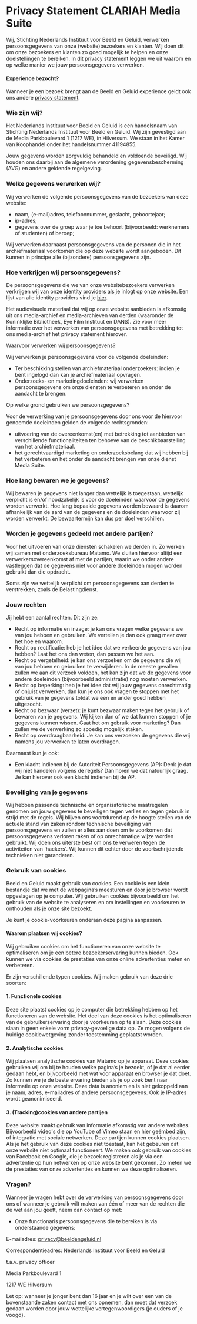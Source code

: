# Privacy Statement CLARIAH Media Suite

 Wij, Stichting Nederlands Instituut voor Beeld en Geluid, verwerken persoonsgegevens van onze (website)bezoekers en klanten. Wij doen dit om onze bezoekers en klanten zo goed mogelijk te helpen en onze doelstellingen te bereiken. In dit privacy statement leggen we uit waarom en op welke manier we jouw persoonsgegevens verwerken. 

#### Experience bezocht?

Wanneer je een bezoek brengt aan de Beeld en Geluid experience geldt ook ons andere [privacy statement](https://www.beeldengeluid.nl/privacy-statement-beeld-en-geluid-experience).

### Wie zijn wij?

Het Nederlands Instituut voor Beeld en Geluid is een handelsnaam van Stichting Nederlands Instituut voor Beeld en Geluid. Wij zijn gevestigd aan de Media Parkboulevard 1 (1217 WE), in Hilversum. We staan in het Kamer van Koophandel onder het handelsnummer 41194855.

Jouw gegevens worden zorgvuldig behandeld en voldoende beveiligd. Wij houden ons daarbij aan de algemene verordening gegevensbescherming (AVG) en andere geldende regelgeving.

### Welke gegevens verwerken wij?

Wij verwerken de volgende persoonsgegevens van de bezoekers van deze website:

- naam, (e-mail)adres, telefoonnummer, geslacht, geboortejaar;
- ip-adres;
- gegevens over de groep waar je toe behoort (bijvoorbeeld: werknemers of studenten) of beroep;

Wij verwerken daarnaast persoonsgegevens van de personen die in het archiefmateriaal voorkomen die op deze website wordt aangeboden. Dit kunnen in principe alle (bijzondere) persoonsgegevens zijn.

### Hoe verkrijgen wij persoonsgegevens?

De persoonsgegevens die we van onze websitebezoekers verwerken verkrijgen wij van onze identity providers als je inlogt op onze website. Een lijst van alle identity providers vind je [hier](http://mediasuite.clariah.nl/saml/login/).

Het audiovisuele materiaal dat wij op onze website aanbieden is afkomstig uit ons media-archief en media-archieven van derden (waaronder de Koninklijke Bibliotheek, Eye Film Instituut en DANS). Zie voor meer informatie over het verwerken van persoonsgegevens met betrekking tot ons media-archief het privacy statement hierover. 

Waarvoor verwerken wij persoonsgegevens?

Wij verwerken je persoonsgegevens voor de volgende doeleinden:

- Ter beschikking stellen van archiefmateriaal onderzoekers: indien je bent ingelogd dan kan je archiefmateriaal opvragen. 
- Onderzoeks- en marketingdoeleinden: wij verwerken persoonsgegevens om onze diensten te verbeteren en onder de aandacht te brengen.

Op welke grond gebruiken we persoonsgegevens?

Voor de verwerking van je persoonsgegevens door ons voor de hiervoor genoemde doeleinden gelden de volgende rechtsgronden:

- uitvoering van de overeenkomst(en) met betrekking tot aanbieden van verschillende functionaliteiten ten behoeve van de beschikbaarstelling van het archiefmateriaal.
- het gerechtvaardigd marketing en onderzoeksbelang dat wij hebben bij het verbeteren en het onder de aandacht brengen van onze dienst Media Suite.

### Hoe lang bewaren we je gegevens?

Wij bewaren je gegevens niet langer dan wettelijk is toegestaan, wettelijk verplicht is en/of noodzakelijk is voor de doeleinden waarvoor de gegevens worden verwerkt. Hoe lang bepaalde gegevens worden bewaard is daarom afhankelijk van de aard van de gegevens en de doeleinden waarvoor zij worden verwerkt. De bewaartermijn kan dus per doel verschillen.

### Worden je gegevens gedeeld met andere partijen?

Voor het uitvoeren van onze diensten schakelen we derden in. Zo werken wij samen met onderzoeksbureau Matamo. We sluiten hiervoor altijd een verwerkersovereenkomst af met de partijen, waarin we onder andere vastleggen dat de gegevens niet voor andere doeleinden mogen worden gebruikt dan die opdracht.

Soms zijn we wettelijk verplicht om persoonsgegevens aan derden te verstrekken, zoals de Belastingdienst.

### Jouw rechten

Jij hebt een aantal rechten. Dit zijn ze:

- Recht op informatie en inzage: je kan ons vragen welke gegevens we van jou hebben en gebruiken. We vertellen je dan ook graag meer over het hoe en waarom.
- Recht op rectificatie: heb je het idee dat we verkeerde gegevens van jou hebben? Laat het ons dan weten, dan passen we het aan.
- Recht op vergetelheid: je kan ons verzoeken om de gegevens die wij van jou hebben en gebruiken te verwijderen. In de meeste gevallen zullen we aan dit verzoek voldoen, het kan zijn dat we de gegevens voor andere doeleinden (bijvoorbeeld administratie) nog moeten verwerken.
- Recht op beperking: heb je het idee dat wij jouw gegevens onrechtmatig of onjuist verwerken, dan kun je ons ook vragen te stoppen met het gebruik van je gegevens totdat we een en ander goed hebben uitgezocht.
- Recht op bezwaar (verzet): je kunt bezwaar maken tegen het gebruik of bewaren van je gegevens. Wij kijken dan of we dat kunnen stoppen of je gegevens kunnen wissen. Gaat het om gebruik voor marketing? Dan zullen we de verwerking zo spoedig mogelijk staken.
- Recht op overdraagbaarheid: Je kan ons verzoeken de gegevens die wij namens jou verwerken te laten overdragen.

Daarnaast kun je ook:

- Een klacht indienen bij de Autoriteit Persoonsgegevens (AP): Denk je dat wij niet handelen volgens de regels? Dan horen we dat natuurlijk graag. Je kan hierover ook een klacht indienen bij de AP.

### Beveiliging van je gegevens

Wij hebben passende technische en organisatorische maatregelen genomen om jouw gegevens te beveiligen tegen verlies en tegen gebruik in strijd met de regels. Wij blijven ons voortdurend op de hoogte stellen van de actuele stand van zaken rondom technische beveiliging van persoonsgegevens en zullen er alles aan doen om te voorkomen dat persoonsgegevens verloren raken of op onrechtmatige wijze worden gebruikt. Wij doen ons uiterste best om ons te verweren tegen de activiteiten van 'hackers'. Wij kunnen dit echter door de voortschrijdende technieken niet garanderen.

### Gebruik van cookies

Beeld en Geluid maakt gebruik van cookies. Een cookie is een klein bestandje dat we met de webpagina’s meesturen en door je browser wordt opgeslagen op je computer. Wij gebruiken cookies bijvoorbeeld om het gebruik van de website te analyseren en om instellingen en voorkeuren te onthouden als je onze site bezoekt.

Je kunt je cookie-voorkeuren onderaan deze pagina aanpassen.

#### Waarom plaatsen wij cookies?

Wij gebruiken cookies om het functioneren van onze website te optimaliseren om je een betere bezoekerservaring kunnen bieden. Ook kunnen we via cookies de prestaties van onze online advertenties meten en verbeteren.

Er zijn verschillende typen cookies. Wij maken gebruik van deze drie soorten:

#### 1. Functionele cookies

Deze site plaatst cookies op je computer die betrekking hebben op het functioneren van de website. Het doel van deze cookies is het optimaliseren van de gebruikerservaring door je voorkeuren op te slaan. Deze cookies slaan in geen enkele vorm privacy-gevoelige data op. Ze mogen volgens de huidige cookiewetgeving zonder toestemming geplaatst worden.

#### 2. Analytische cookies

Wij plaatsen analytische cookies van Matamo op je apparaat. Deze cookies gebruiken wij om bij te houden welke pagina’s je bezoekt, of je dat al eerder gedaan hebt, en bijvoorbeeld met wat voor apparaat en browser je dat doet. Zo kunnen we je de beste ervaring bieden als je op zoek bent naar informatie op onze website. Deze data is anoniem en is niet gekoppeld aan je naam, adres, e-mailadres of andere persoonsgegevens. Ook je IP-adres wordt geanonimiseerd.

#### 3. (Tracking)cookies van andere partijen

Deze website maakt gebruik van informatie afkomstig van andere websites. Bijvoorbeeld video's die op YouTube of Vimeo staan en hier geëmbed zijn, of integratie met sociale netwerken. Deze partijen kunnen cookies plaatsen. Als je het gebruik van deze cookies niet toestaat, kan het gebeuren dat onze website niet optimaal functioneert. We maken ook gebruik van cookies van Facebook en Google,  die je bezoek registreren als je via een advertentie op hun netwerken op onze website bent gekomen. Zo meten we de prestaties van onze advertenties en kunnen we deze optimaliseren.

### Vragen?

Wanneer je vragen hebt over de verwerking van persoonsgegevens door ons of wanneer je gebruik wilt maken van één of meer van de rechten die de wet aan jou geeft, neem dan contact op met:

- Onze functionaris persoonsgegevens die te bereiken is via onderstaande gegevens:

E-mailadres: [privacy@beeldengeluid.nl](mailto:privacy@beeldengeluid.nl)

Correspondentieadres: Nederlands Instituut voor Beeld en Geluid

t.a.v. privacy officer

Media Parkboulevard 1

1217 WE Hilversum

Let op: wanneer je jonger bent dan 16 jaar en je wilt over een van de bovenstaande zaken contact met ons opnemen, dan moet dat verzoek gedaan worden door jouw wettelijke vertegenwoordigers (je ouders of je voogd).